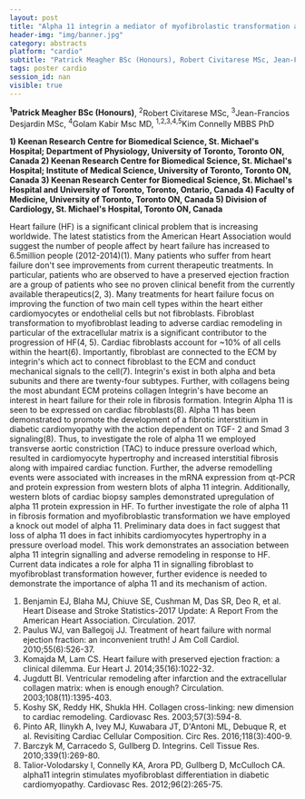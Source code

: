 ```yaml
---
layout: post
title: "Alpha 11 integrin a mediator of myofibrolastic transformation and fibrosis formation in the failing heart."
header-img: "img/banner.jpg"
category: abstracts
platform: "cardio"
subtitle: "Patrick Meagher BSc (Honours), Robert Civitarese MSc, Jean-Francios Desjardin MSc, Golam Kabir Msc MD, Kim Connelly MBBS PhD"
tags: poster cardio
session_id: nan
visible: true
---
```

**<sup>1</sup>Patrick Meagher BSc (Honours)**, <sup>2</sup>Robert Civitarese MSc, <sup>3</sup>Jean-Francios Desjardin MSc, <sup>4</sup>Golam Kabir Msc MD, <sup>1,2,3,4,5</sup>Kim Connelly MBBS PhD

__1)	Keenan Research Centre for Biomedical Science, St. Michael's Hospital; Department of Physiology, University of Toronto, Toronto ON, Canada
2)	Keenan Research Centre for Biomedical Science, St. Michael's Hospital; Institute of Medical Science, University of Toronto, Toronto ON, Canada
3)	Keenan Research Center for Biomedical Science, St. Michael's Hospital and University of Toronto, Toronto, Ontario, Canada
4)	Faculty of Medicine, University of Toronto, Toronto ON, Canada
5)	Division of Cardiology, St. Michael's Hospital, Toronto ON, Canada__

Heart failure (HF) is a significant clinical problem that is increasing worldwide. The latest statistics from the American Heart Association would suggest the number of people affect by heart failure has increased to 6.5million people (2012-2014)(1). Many patients who suffer from heart failure don't see improvements from current therapeutic treatments. In particular, patients who are observed to have a preserved ejection fraction are a group of patients who see no proven clinical benefit from the currently available therapeutics(2, 3). Many treatments for heart failure focus on improving the function of two main cell types within the heart either cardiomyocytes or endothelial cells but not fibroblasts. Fibroblast transformation to myofibroblast leading to adverse cardiac remodeling in particular of the extracellular matrix is a significant contributor to the progression of HF(4, 5). Cardiac fibroblasts account for ~10% of all cells within the heart(6). Importantly, fibroblast are connected to the ECM by integrin's which act to connect fibroblast to the ECM and conduct mechanical signals to the cell(7). Integrin's exist in both alpha and beta subunits and there are twenty-four subtypes. Further, with collagens being the most abundant ECM proteins collagen Integrin's have become an interest in heart failure for their role in fibrosis formation. Integrin Alpha 11  is seen to be expressed on cardiac fibroblasts(8).  Alpha 11 has been demonstrated to promote the development of a fibrotic interstitium in diabetic cardiomyopathy with the action dependent on TGF- 2 and Smad 3 signaling(8). Thus, to investigate the role of  alpha 11 we employed transverse aortic constriction (TAC) to induce pressure overload which, resulted in cardiomyocyte hypertrophy and increased interstitial fibrosis along with impaired cardiac function. Further, the adverse remodelling events were associated with increases in the mRNA expression from qt-PCR and protein expression from western blots of alpha 11 integrin. Additionally, western blots of cardiac biopsy samples demonstrated upregulation of  alpha 11 protein expression in HF. To further investigate the role of  alpha 11 in fibrosis formation and myofibroblastic transformation we have employed a knock out model of  alpha 11. Preliminary data does in fact suggest that loss of  alpha 11 does in fact inhibits cardiomyocytes hypertrophy in a pressure overload model. This work demonstrates an association between alpha 11 integrin signalling and adverse remodeling in response to HF.  Current data indicates a role for  alpha 11 in signalling fibroblast to myofibroblast transformation however, further evidence is needed to demonstrate the importance of  alpha 11 and its mechanism of action.

1.	Benjamin EJ, Blaha MJ, Chiuve SE, Cushman M, Das SR, Deo R, et al. Heart Disease and Stroke Statistics-2017 Update: A Report From the American Heart Association. Circulation. 2017.
2.	Paulus WJ, van Ballegoij JJ. Treatment of heart failure with normal ejection fraction: an inconvenient truth! J Am Coll Cardiol. 2010;55(6):526-37.
3.	Komajda M, Lam CS. Heart failure with preserved ejection fraction: a clinical dilemma. Eur Heart J. 2014;35(16):1022-32.
4.	Jugdutt BI. Ventricular remodeling after infarction and the extracellular collagen matrix: when is enough enough? Circulation. 2003;108(11):1395-403.
5.	Koshy SK, Reddy HK, Shukla HH. Collagen cross-linking: new dimension to cardiac remodeling. Cardiovasc Res. 2003;57(3):594-8.
6.	Pinto AR, Ilinykh A, Ivey MJ, Kuwabara JT, D'Antoni ML, Debuque R, et al. Revisiting Cardiac Cellular Composition. Circ Res. 2016;118(3):400-9.
7.	Barczyk M, Carracedo S, Gullberg D. Integrins. Cell Tissue Res. 2010;339(1):269-80.
8.	Talior-Volodarsky I, Connelly KA, Arora PD, Gullberg D, McCulloch CA. alpha11 integrin stimulates myofibroblast differentiation in diabetic cardiomyopathy. Cardiovasc Res. 2012;96(2):265-75.